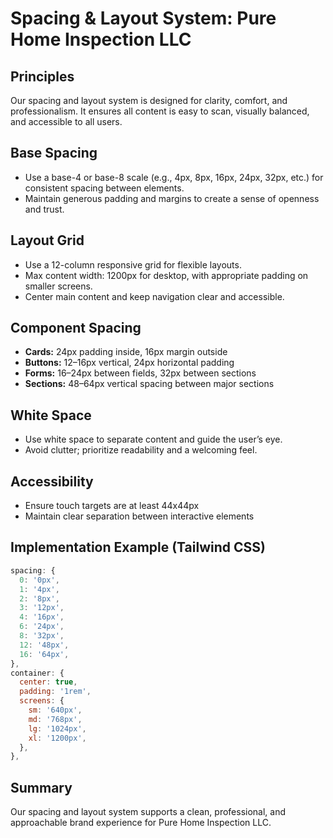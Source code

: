 # Spacing & Layout System: Pure Home Inspection LLC

## Principles

Our spacing and layout system is designed for clarity, comfort, and professionalism. It ensures all content is easy to scan, visually balanced, and accessible to all users.

## Base Spacing

- Use a base-4 or base-8 scale (e.g., 4px, 8px, 16px, 24px, 32px, etc.) for consistent spacing between elements.
- Maintain generous padding and margins to create a sense of openness and trust.

## Layout Grid

- Use a 12-column responsive grid for flexible layouts.
- Max content width: 1200px for desktop, with appropriate padding on smaller screens.
- Center main content and keep navigation clear and accessible.

## Component Spacing

- **Cards:** 24px padding inside, 16px margin outside
- **Buttons:** 12–16px vertical, 24px horizontal padding
- **Forms:** 16–24px between fields, 32px between sections
- **Sections:** 48–64px vertical spacing between major sections

## White Space

- Use white space to separate content and guide the user’s eye.
- Avoid clutter; prioritize readability and a welcoming feel.

## Accessibility

- Ensure touch targets are at least 44x44px
- Maintain clear separation between interactive elements

## Implementation Example (Tailwind CSS)

```js
spacing: {
  0: '0px',
  1: '4px',
  2: '8px',
  3: '12px',
  4: '16px',
  6: '24px',
  8: '32px',
  12: '48px',
  16: '64px',
},
container: {
  center: true,
  padding: '1rem',
  screens: {
    sm: '640px',
    md: '768px',
    lg: '1024px',
    xl: '1200px',
  },
},
```

## Summary

Our spacing and layout system supports a clean, professional, and approachable brand experience for Pure Home Inspection LLC.
